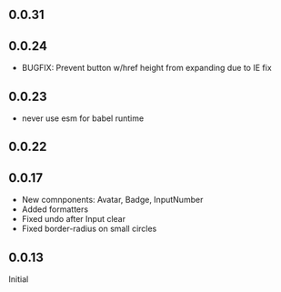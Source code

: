 ## 0.0.31
## 0.0.24
- BUGFIX: Prevent button w/href height from expanding due to IE fix
## 0.0.23
- never use esm for babel runtime
## 0.0.22
## 0.0.17
- New comnponents: Avatar, Badge, InputNumber
- Added formatters
- Fixed undo after Input clear
- Fixed border-radius on small circles

## 0.0.13
  Initial
